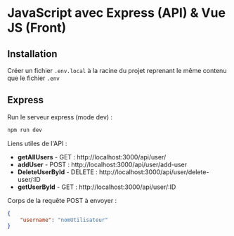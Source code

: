 # JavaScript avec Express (API) & Vue JS (Front)

## Installation
Créer un fichier `.env.local` à la racine du projet reprenant le même contenu que le fichier `.env`

## Express
Run le serveur express (mode dev) :
    
```bash
npm run dev 
```

Liens utiles de l'API :
- **getAllUsers** - GET : http://localhost:3000/api/user/
- **addUser** - POST : http://localhost:3000/api/user/add-user
- **DeleteUserById** - DELETE : http://localhost:3000/api/user/delete-user/:ID
- **getUserById** - GET : http://localhost:3000/api/user/:ID

Corps de la requête POST à envoyer : 
```json
{
    "username": "nomUtilisateur"
}
```